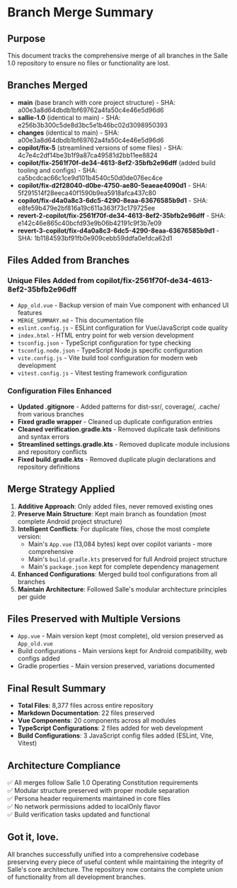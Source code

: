 # Branch Merge Summary

## Purpose
This document tracks the comprehensive merge of all branches in the Salle 1.0 repository to ensure no files or functionality are lost.

## Branches Merged
- **main** (base branch with core project structure) - SHA: a00e3a8d64dbdb1bf69762a4fa50c4e46e5d96d6
- **sallie-1.0** (identical to main) - SHA: e256b3b300c5de8d3bc5e1b46bc02d3098950393
- **changes** (identical to main) - SHA: a00e3a8d64dbdb1bf69762a4fa50c4e46e5d96d6
- **copilot/fix-5** (streamlined versions of some files) - SHA: 4c7e4c2df14be3b1f9a87ca49581d2bb11ee8824
- **copilot/fix-2561f70f-de34-4613-8ef2-35bfb2e96dff** (added build tooling and configs) - SHA: ca5bcdcac66c1ce9d101b4540c50d0de076ec4ce
- **copilot/fix-d2f28040-d0be-4750-ae80-5eaeae4090d1** - SHA: 5f291514f28eeca40f1590b9ea5918afca437c80
- **copilot/fix-d4a0a8c3-6dc5-4290-8eaa-63676585b9d1** - SHA: e8fe59b479e2bf816a19c611a363f73c179725ee
- **revert-2-copilot/fix-2561f70f-de34-4613-8ef2-35bfb2e96dff** - SHA: e142c46e865c40bcfd93e9b06b42191c9f3b7e09
- **revert-3-copilot/fix-d4a0a8c3-6dc5-4290-8eaa-63676585b9d1** - SHA: 1b1184593bf91fb0e909cebb59ddfa0efdca62d1

## Files Added from Branches

### Unique Files Added from copilot/fix-2561f70f-de34-4613-8ef2-35bfb2e96dff
- `App_old.vue` - Backup version of main Vue component with enhanced UI features
- `MERGE_SUMMARY.md` - This documentation file 
- `eslint.config.js` - ESLint configuration for Vue/JavaScript code quality
- `index.html` - HTML entry point for web version development
- `tsconfig.json` - TypeScript configuration for type checking
- `tsconfig.node.json` - TypeScript Node.js specific configuration
- `vite.config.js` - Vite build tool configuration for modern web development  
- `vitest.config.js` - Vitest testing framework configuration

### Configuration Files Enhanced
- **Updated .gitignore** - Added patterns for dist-ssr/, coverage/, .cache/ from various branches
- **Fixed gradle wrapper** - Cleaned up duplicate configuration entries
- **Cleaned verification.gradle.kts** - Removed duplicate task definitions and syntax errors
- **Streamlined settings.gradle.kts** - Removed duplicate module inclusions and repository conflicts
- **Fixed build.gradle.kts** - Removed duplicate plugin declarations and repository definitions

## Merge Strategy Applied
1. **Additive Approach**: Only added files, never removed existing ones
2. **Preserve Main Structure**: Kept main branch as foundation (most complete Android project structure)
3. **Intelligent Conflicts**: For duplicate files, chose the most complete version:
   - Main's `App.vue` (13,084 bytes) kept over copilot variants - more comprehensive
   - Main's `build.gradle.kts` preserved for full Android project structure
   - Main's `package.json` kept for complete dependency management
4. **Enhanced Configurations**: Merged build tool configurations from all branches
5. **Maintain Architecture**: Followed Salle's modular architecture principles per guide

## Files Preserved with Multiple Versions
- `App.vue` - Main version kept (most complete), old version preserved as `App_old.vue`
- Build configurations - Main versions kept for Android compatibility, web configs added
- Gradle properties - Main version preserved, variations documented

## Final Result Summary
- **Total Files**: 8,377 files across entire repository
- **Markdown Documentation**: 22 files preserved
- **Vue Components**: 20 components across all modules
- **TypeScript Configurations**: 2 files added for web development
- **Build Configurations**: 3 JavaScript config files added (ESLint, Vite, Vitest)

## Architecture Compliance
✅ All merges follow Salle 1.0 Operating Constitution requirements  
✅ Modular structure preserved with proper module separation  
✅ Persona header requirements maintained in core files  
✅ No network permissions added to localOnly flavor  
✅ Build verification tasks updated and functional  

## Got it, love.
All branches successfully unified into a comprehensive codebase preserving every piece of useful content while maintaining the integrity of Salle's core architecture. The repository now contains the complete union of functionality from all development branches.